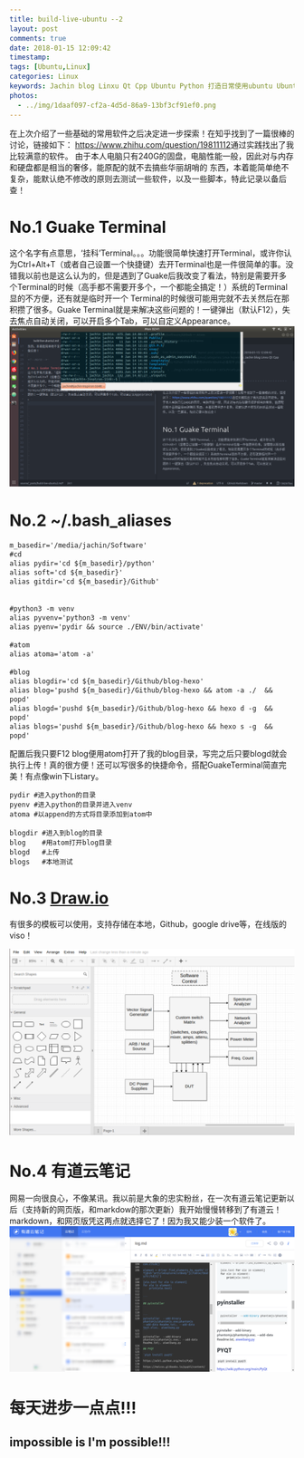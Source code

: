 ```yaml
---
title: build-live-ubuntu --2
layout: post
comments: true
date: 2018-01-15 12:09:42
timestamp:
tags: [Ubuntu,Linux]
categories: Linux
keywords: Jachin blog Linxu Qt Cpp Ubuntu Python 打造日常使用ubuntu Ubuntu必备软件
photos:
  - ../img/1daaf097-cf2a-4d5d-86a9-13bf3cf91ef0.png
---
```


在上次介绍了一些基础的常用软件之后决定进一步探索！在知乎找到了一篇很棒的讨论，链接如下：
<https://www.zhihu.com/question/19811112>通过实践找出了我比较满意的软件。
由于本人电脑只有240G的固盘，电脑性能一般，因此对与内存和硬盘都是相当的奢侈，能原配的就不去搞些华丽胡哨的
东西，本着能简单绝不复杂，能默认绝不修改的原则去测试一些软件，以及一些脚本，特此记录以备后查！

<!--more-->

# No.1 Guake Terminal
这个名字有点意思，‘挂科’Terminal。。。功能很简单快速打开Terminal，或许你认为Ctrl+Alt+T（或者自己设置一个快捷键）去开Terminal也是一件很简单的事。没错我以前也是这么认为的，但是遇到了Guake后我改变了看法，特别是需要开多个Terminal的时候（高手都不需要开多个，一个都能全搞定！）系统的Terminal显的不方便，还有就是临时开一个
Terminal的时候很可能用完就不去关然后在那积攒了很多。Guake Terminal就是来解决这些问题的！一键弹出（默认F12），失去焦点自动关闭，可以开启多个Tab，可以自定义Appearance。
![82bdf788-4c0c-4238-a94c-bf6e7e2e2106](../img/82bdf788-4c0c-4238-a94c-bf6e7e2e2106.png)

# No.2 ~/.bash_aliases

```
m_basedir='/media/jachin/Software'
#cd
alias pydir='cd ${m_basedir}/python'
alias soft='cd ${m_basedir}'
alias gitdir='cd ${m_basedir}/Github'


#python3 -m venv
alias pyvenv='python3 -m venv'
alias pyenv='pydir && source ./ENV/bin/activate'

#atom
alias atoma='atom -a'

#blog
alias blogdir='cd ${m_basedir}/Github/blog-hexo'
alias blog='pushd ${m_basedir}/Github/blog-hexo && atom -a ./  && popd'
alias blogd='pushd ${m_basedir}/Github/blog-hexo && hexo d -g  && popd'
alias blogs='pushd ${m_basedir}/Github/blog-hexo && hexo s -g  && popd'
```
配置后我只要F12 blog便用atom打开了我的blog目录，写完之后只要blogd就会执行上传！真的很方便！还可以写很多的快捷命令，搭配GuakeTerminal简直完美！有点像win下Listary。


```
pydir #进入python的目录
pyenv #进入python的目录并进入venv
atoma #以append的方式将目录添加到atom中

blogdir #进入到blog的目录
blog    #用atom打开blog目录
blogd   #上传
blogs   #本地测试
```

# No.3 [Draw.io](https://www.draw.io/)

有很多的模板可以使用，支持存储在本地，Github，google drive等，在线版的viso！


![6fd4b766-2a6b-42a9-b27e-1536f8d993c6](../img/6fd4b766-2a6b-42a9-b27e-1536f8d993c6.png)


# No.4 有道云笔记

网易一向很良心，不像某讯。我以前是大象的忠实粉丝，在一次有道云笔记更新以后（支持新的网页版，和markdow的那次更新）我开始慢慢转移到了有道云！markdown，和网页版凭这两点就选择它了！因为我又能少装一个软件了。
![c1c639a7-7a2a-4998-81cd-3f78055eba5b](../img/c1c639a7-7a2a-4998-81cd-3f78055eba5b.png)

# 每天进步一点点!!!

## **impossible is I'm possible!!!**
